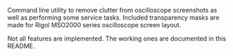 Command line utility to remove clutter from oscilloscope screenshots as well
as performing some service tasks. Included transparency masks are made for
Rigol MSO2000 series oscilloscope screen layout.

Not all features are implemented. The working ones are documented in this
README.
